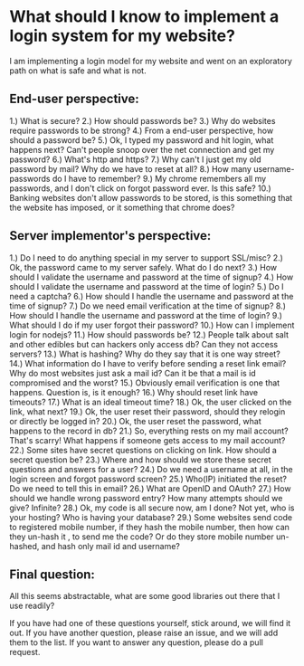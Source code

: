 What should I know to implement a login system for my website?
==============================================================

I am implementing a login model for my website and went on an exploratory path on what is safe and what is not.

End-user perspective:
---------------------

 1.) What is secure?
 2.) How should passwords be?
 3.) Why do websites require passwords to be strong?
 4.) From a end-user perspective, how should a password be?
 5.) Ok, I typed my password and hit login, what happens next? Can't people snoop over the net connection and get my password?
 6.) What's http and https?
 7.) Why can't I just get my old password by mail? Why do we have to reset at all?
 8.) How many username-passwords do I have to remember?
 9.) My chrome remembers all my passwords, and I don't click on forgot password ever. Is this safe?
10.) Banking websites don't allow passwords to be stored, is this something that the website has imposed, or it something that chrome does?


Server implementor's perspective:
---------------------------------

 1.) Do I need to do anything special in my server to support SSL/misc?
 2.) Ok, the password came to my server safely. What do I do next?
 3.) How should I validate the username and password at the time of signup?
 4.) How should I validate the username and password at the time of login?
 5.) Do I need a captcha? 
 6.) How should I handle the username and password at the time of signup?
 7.) Do we need email verification at the time of signup?
 8.) How should I handle the username and password at the time of login?
 9.) What should I do if my user forgot their password?
10.) How can I implement login for nodejs?
11.) How should passwords be?
12.) People talk about salt and other edibles but can hackers only access db? Can they not access servers?
13.) What is hashing? Why do they say that it is one way street?
14.) What information do I have to verify before sending a reset link email? Why do most websites just ask a mail id? Can it be that a mail is id compromised and the worst?
15.) Obviously email verification is one that happens. Question is, is it enough?
16.) Why should reset link have timeouts?
17.) What is an ideal timeout time?
18.) Ok, the user clicked on the link, what next?
19.) Ok, the user reset their password, should they relogin or directly be logged in?
20.) Ok, the user reset the password, what happens to the record in db?
21.) So, everything rests on my mail account? That's scarry! What happens if someone gets access to my mail account?
22.) Some sites have secret questions on clicking on link. How should a secret question be?
23.) Where and how should we store these secret questions and answers for a user?
24.) Do we need a username at all, in the login screen and forgot password screen? 
25.) Who(IP) initiated the reset? Do we need to tell this in email?
26.) What are OpenID and OAuth?
27.) How should we handle wrong password entry? How many attempts should we give? Infinite?
28.) Ok, my code is all secure now, am I done? Not yet, who is your hosting? Who is having your database?
29.) Some websites send code to registered mobile number, if they hash the mobile number, then how can they un-hash it , to send me the code? Or do they store mobile number un-hashed, and hash only mail id and username?

Final question:
---------------

All this seems abstractable, what are some good libraries out there that I use readily?


If you have had one of these questions yourself, stick around, we will find it out. If you have another question, please raise an issue, and we will add them to the list. If you want to answer any question, please do a pull request.  

